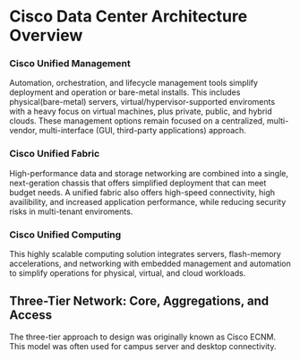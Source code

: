 # Cisco Data Center Architecture Overview

### Cisco Unified Management

Automation, orchestration, and lifecycle management tools simplify deployment and operation or bare-metal installs. This includes physical(bare-metal) servers, virtual/hypervisor-supported enviroments with a heavy focus on virtual machines, plus private, public, and hybrid clouds. These management options remain focused on a centralized, multi-vendor, multi-interface (GUI, third-party applications) approach.

### Cisco Unified Fabric

High-performance data and storage networking are combined into a single, next-geration chassis that offers simplified deployment that can meet budget needs. A unified fabric also offers high-speed connectivity, high availibility, and increased application performance, while reducing security risks in multi-tenant enviroments.

### Cisco Unified Computing

This highly scalable computing solution integrates servers, flash-memory accelerations, and networking with embedded management and automation to simplify operations for physical, virtual, and cloud workloads.

## Three-Tier Network: Core, Aggregations, and Access

The three-tier approach to design was originally known as Cisco ECNM. This model was often used for campus server and desktop connectivity. 
